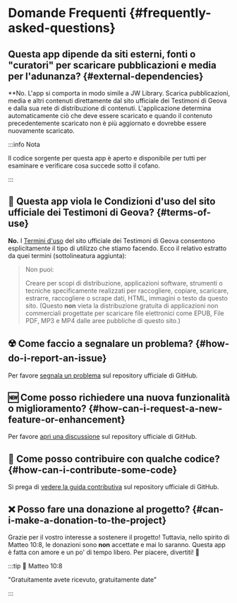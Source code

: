 # Domande Frequenti {#frequently-asked-questions}

## Questa app dipende da siti esterni, fonti o "curatori" per scaricare pubblicazioni e media per l'adunanza? {#external-dependencies}

\*\*No. L'app si comporta in modo simile a JW Library. Scarica pubblicazioni, media e altri contenuti direttamente dal sito ufficiale dei Testimoni di Geova e dalla sua rete di distribuzione di contenuti. L'applicazione determina automaticamente ciò che deve essere scaricato e quando il contenuto precedentemente scaricato non è più aggiornato e dovrebbe essere nuovamente scaricato.

:::info Nota

Il codice sorgente per questa app è aperto e disponibile per tutti per esaminare e verificare cosa succede sotto il cofano.

:::

## :thinking: Questa app viola le Condizioni d'uso del sito ufficiale dei Testimoni di Geova? {#terms-of-use}

**No.** I [Termini d'uso](https://www.jw.org/finder?docid=1011511\&prefer=content) del sito ufficiale dei Testimoni di Geova consentono esplicitamente il tipo di utilizzo che stiamo facendo. Ecco il relativo estratto da quei termini (sottolineatura aggiunta):

> Non puoi:
>
> Creare per scopi di distribuzione, applicazioni software, strumenti o tecniche specificamente realizzati per raccogliere, copiare, scaricare, estrarre, raccogliere o scrape dati, HTML, immagini o testo da questo sito. (Questo **non** vieta la distribuzione gratuita di applicazioni non commerciali progettate per scaricare file elettronici come EPUB, File PDF, MP3 e MP4 dalle aree pubbliche di questo sito.)

## :radioactive: Come faccio a segnalare un problema? {#how-do-i-report-an-issue}

Per favore [segnala un problema](https://github.com/sircharlo/meeting-media-manager/issues) sul repository ufficiale di GitHub.

## :new: Come posso richiedere una nuova funzionalità o miglioramento? {#how-can-i-request-a-new-feature-or-enhancement}

Per favore [apri una discussione](https://github.com/sircharlo/meeting-media-manager/discussions) sul repository ufficiale di GitHub.

## :handshake: Come posso contribuire con qualche codice? {#how-can-i-contribute-some-code}

Si prega di [vedere la guida contributiva](https://github.com/sircharlo/meeting-media-manager/blob/master/CONTRIBUTING.md) sul repository ufficiale di GitHub.

## :x: Posso fare una donazione al progetto? {#can-i-make-a-donation-to-the-project}

Grazie per il vostro interesse a sostenere il progetto! Tuttavia, nello spirito di Matteo 10:8, le donazioni sono **non** accettate e mai lo saranno. Questa app è fatta con amore e un po' di tempo libero. Per piacere, divertiti! :tada:

:::tip :book: Matteo 10:8

"Gratuitamente avete ricevuto, gratuitamente date"

:::
